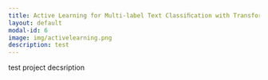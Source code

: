 ```yaml
---
title: Active Learning for Multi-label Text Classiﬁcation with Transformers
layout: default
modal-id: 6
image: img/activelearning.png
description: test
---
```

test project decsription
